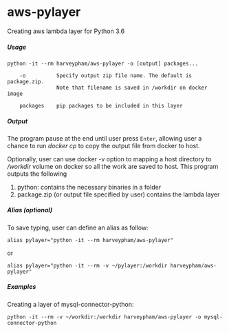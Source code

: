 # aws-pylayer

Creating aws lambda layer for Python 3.6

##### Usage
```
python -it --rm harveypham/aws-pylayer -o [output] packages...

    -o          Specify output zip file name. The default is package.zip.
                Note that filename is saved in /workdir on docker image

    packages    pip packages to be included in this layer
```

##### Output
The program pause at the end until user press `Enter`, allowing user a chance to run
*docker cp* to copy the output file from docker to host.

Optionally, user can use docker -v option to mapping a host directory to */workdir* volume on docker so all the work are saved to host. This program outputs the following
1. python: contains the necessary binaries in a folder
2. package.zip (or output file specified by user) contains the lambda layer

##### Alias (optional)
To save typing, user can define an alias as follow:

`alias pylayer="python -it --rm harveypham/aws-pylayer"`

or

`alias pylayer="python -it --rm -v ~/pylayer:/workdir harveypham/aws-pylayer"`

##### Examples
Creating a layer of mysql-connector-python:

`python -it --rm -v ~/workdir:/workdir harveypham/aws-pylayer -o mysql-connector-python`